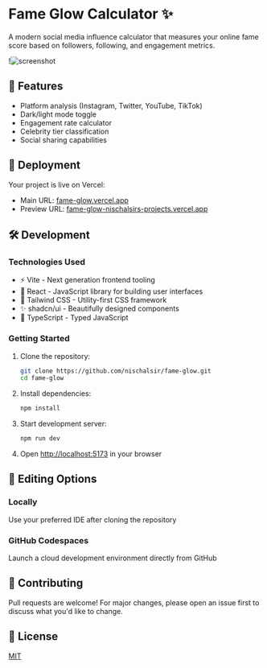 # Fame Glow Calculator ✨

A modern social media influence calculator that measures your online fame score based on followers, following, and engagement metrics.

!![screenshot](https://github.com/user-attachments/assets/1251e030-e75f-432f-aa89-4ff17ae980e6)


## 🌟 Features

- Platform analysis (Instagram, Twitter, YouTube, TikTok)
- Dark/light mode toggle
- Engagement rate calculator
- Celebrity tier classification
- Social sharing capabilities

## 🚀 Deployment

Your project is live on Vercel:

- Main URL: [fame-glow.vercel.app](https://fame-glow.vercel.app)
- Preview URL: [fame-glow-nischalsirs-projects.vercel.app](https://fame-glow-nischalsirs-projects.vercel.app)

## 🛠 Development

### Technologies Used

- ⚡ Vite - Next generation frontend tooling
- 🧩 React - JavaScript library for building user interfaces
- 🎨 Tailwind CSS - Utility-first CSS framework
- ✨ shadcn/ui - Beautifully designed components
- 📘 TypeScript - Typed JavaScript

### Getting Started

1. Clone the repository:
   ```sh
   git clone https://github.com/nischalsir/fame-glow.git
   cd fame-glow
   ```

2. Install dependencies:
   ```sh
   npm install
   ```

3. Start development server:
   ```sh
   npm run dev
   ```

4. Open [http://localhost:5173](http://localhost:5173) in your browser

## 📝 Editing Options

### Locally
Use your preferred IDE after cloning the repository

### GitHub Codespaces
Launch a cloud development environment directly from GitHub

## 🤝 Contributing
Pull requests are welcome! For major changes, please open an issue first to discuss what you'd like to change.

## 📄 License
[MIT](https://choosealicense.com/licenses/mit/)
